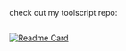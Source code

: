 check out my toolscript repo:
##
[![Readme Card](https://github-readme-stats.vercel.app/api/pin/?username=Hyyped&repo=toolscript)](https://github.com/Hyyped/toolscript)

